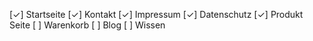 [✓] Startseite
[✓] Kontakt
[✓] Impressum
[✓] Datenschutz
[✓] Produkt Seite
[ ] Warenkorb
[ ] Blog
[ ] Wissen